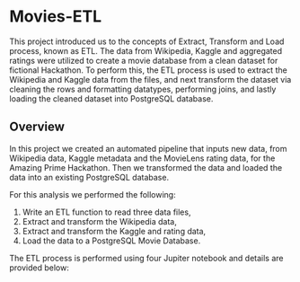 # Movies-ETL
This project introduced us to the concepts of Extract, Transform and Load process, known as ETL. The data from Wikipedia, Kaggle and aggregated ratings were utilized to create a movie database from a clean dataset for fictional Hackathon. To perform this, the ETL process is used to extract the Wikipedia and Kaggle data from the files, and next transform the dataset via cleaning the rows and formatting datatypes, performing joins, and lastly loading the cleaned dataset into PostgreSQL database.

## Overview
In this project we created an automated pipeline that inputs new data, from Wikipedia data, Kaggle metadata and the MovieLens rating data, for the Amazing Prime Hackathon. Then we transformed the data and loaded the data into an existing PostgreSQL database.

For this analysis we performed the following:
1. Write an ETL function to read three data files,
2. Extract and transform the Wikipedia data,
3. Extract and transform the Kaggle and rating data,
4. Load the data to a PostgreSQL Movie Database.
	
The ETL process is performed using four Jupiter notebook and details are provided below:
